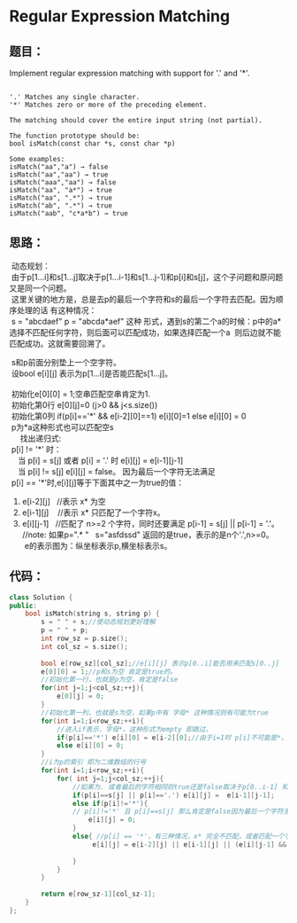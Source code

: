 #  Regular Expression Matching

## 题目：
 
 Implement regular expression matching with support for '.' and '*'.
    
```

'.' Matches any single character.
'*' Matches zero or more of the preceding element.

The matching should cover the entire input string (not partial).

The function prototype should be:
bool isMatch(const char *s, const char *p)

Some examples:
isMatch("aa","a") → false
isMatch("aa","aa") → true
isMatch("aaa","aa") → false
isMatch("aa", "a*") → true
isMatch("aa", ".*") → true
isMatch("ab", ".*") → true
isMatch("aab", "c*a*b") → true

```

## 思路：

  动态规划：<br>
      由于p[1...i]和s[1...j]取决于p[1...i-1]和s[1...j-1]和p[i]和s[j]，这个子问题和原问题又是同一个问题。<br>
      这里关键的地方是，总是去p的最后一个字符和s的最后一个字符去匹配。因为顺序处理的话 有这种情况：<br>
  s = "abcdaef"  p = "abcda\*aef" 这种 形式，遇到s的第二个a的时候：p中的a\*选择不匹配任何字符，则后面可以匹配成功，如果选择匹配一个a
  则后边就不能匹配成功。这就需要回溯了。<br>
  
  s和p前面分别垫上一个空字符。<br>
  设bool e[i][j] 表示为p[1...i]是否能匹配s[1...j]。<br>    
  初始化e[0][0] = 1;空串匹配空串肯定为1.<br>
  初始化第0行 e[0][j]=0 (j>0 && j<s.size())  <br>
  初始化第0列 if(p[i]=='\*' && e[i-2][0]==1) e[i][0]=1  else e[i][0] = 0 <br>
  p为\*a这种形式也可以匹配空s<br>
    
  找出递归式:<br>
  p[i] != '\*' 时：<br>
     当 p[i] = s[j] 或者 p[i] = '.' 时 e[i][j] = e[i-1][j-1]<br>
     当 p[i] != s[j] e[i][j] = false。 因为最后一个字符无法满足<br>
  p[i] == '\*'时,e[i][j]等于下面其中之一为true的值：<br>
1. e[i-2][j]    //表示 x\* 为空<br>
2. e[i-1][j]    //表示 x\* 只匹配了一个字符x。<br>
3. e[i][j-1]    //匹配了 n>=2 个字符，同时还要满足 p[i-1] = s[j] || p[i-1] = '.'。<br>
     //note: 如果p=".\* "   s="asfdssd" 返回的是true，表示的是n个'.',n>=0。<br>
      e的表示图为：纵坐标表示p,横坐标表示s。<br>

## 代码：

```cpp
class Solution {
public:
    bool isMatch(string s, string p) {
        s = " " + s;//使动态规划更好理解
        p = " " + p;
        int row_sz = p.size();
        int col_sz = s.size();
        
        bool e[row_sz][col_sz];//e[i][j] 表示p[0..i]能否用来匹配s[0..j]
        e[0][0] = 1;//p和s为空 肯定是true的。
        //初始化第一行，也就是p为空，肯定是false
        for(int j=1;j<col_sz;++j){
            e[0][j] = 0;
        }
        //初始化第一列，也就是s为空，如果p中有 字母* 这种情况则有可能为true
        for(int i=1;i<row_sz;++i){
            //进入if表示，字母*，这种形式为empty 即跳过。
            if(p[i]=='*') e[i][0] = e[i-2][0];//由于i=1时 p[i]不可能是*，所以保证了i-2不会出现小于0的情况。
            else e[i][0] = 0;
        }
        //i为p的索引 即为二维数组的行号
        for(int i=1;i<row_sz;++i){
            for( int j=1;j<col_sz;++j){
                //如果为. 或者最后的字符相同则true还是false取决于p[0..i-1] 和 s[0..j-1]
                if(p[i]==s[j] || p[i]=='.') e[i][j] =  e[i-1][j-1]; 
                else if(p[i]!='*'){ 
                // p[i]!='*' 且 p[i]==s[j] 那么肯定是false因为最后一个字符无法匹配
                    e[i][j] = 0;
                }
                else{ //p[i] == '*'，有三种情况，x* 完全不匹配，或者匹配一个字符，或者匹配大于等于2次。和.* 的情况。
                     e[i][j] = e[i-2][j] || e[i-1][j] || (e[i][j-1] && ('.' == p[i-1] || s[j]==p[i-1]));  
                                                                                        //^^^^^^^^^^^^与x* 中的x匹配成功，次数大于1次。
                }
            }
        }
       
        return e[row_sz-1][col_sz-1];
    }
};
```
